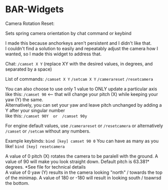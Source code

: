 # BAR-Widgets

Camera Rotation Reset:

Sets spring camera orientation by chat command or keybind

I made this because anchorkeys aren't persistent and I didn't like that. <br>
I couldn't find a solution to easily and repeatably adjust the camera how I wanted, so I made this widget to address that.


Chat: `/camset X Y`  (replace XY with the desired values, in degrees, and separated by a space)

List of commands: `/camset X Y`         `/setcam X Y`         `/camerareset`        `/resetcamera`
   
You can also choose to use only 1 value to ONLY update a particular axis like this: ``/camset 90`` <-- that will change your pitch (X) while keeping your yaw (Y) the same.<br>
Alternatively, you can set your yaw and leave pitch unchanged by adding a Y after your singular number <br>
like this: ``/camset 90Y  or  /camset 90y``

    
For engine default values, use ``/camerareset`` or `/resetcamera` or alternatively `/camset` or `/setcam` without any numbers.

Example keybinds:  ```bind [key] camset 90 0```      You can have as many as you like!
                   ```bind [key] resetcamera```

A value of 0 pitch (X) rotates the camera to be paralell with the ground. A value of 90 will make you look straight down. Default pitch is 63.381* degrees. *See file for technical details<br>
A value of 0 yaw (Y) results in the camera looking "north" / towards the top of the minimap. A value of 180 or -180 will result in looking south / toawrsd the bottom.
